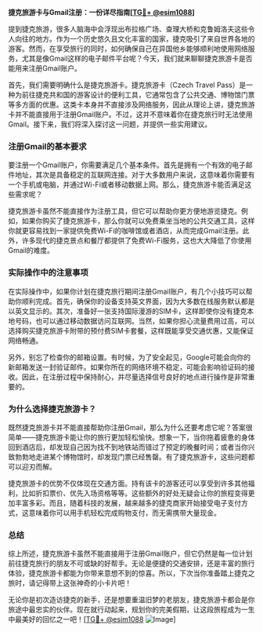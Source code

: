 **捷克旅游卡与Gmail注册：一份详尽指南[[TG💪+ @esim1088](https://t.me/s/esim1088)]**

提到捷克旅游，很多人脑海中会浮现出布拉格广场、查理大桥和克鲁姆洛夫这些令人向往的地方。作为一个历史悠久且文化丰富的国家，捷克吸引了来自世界各地的游客。然而，在享受旅行的同时，如何确保自己在异国他乡能够顺利地使用网络服务，尤其是像Gmail这样的电子邮件平台呢？今天，我们就来聊聊捷克旅游卡是否能用来注册Gmail账户。

首先，我们需要明确什么是捷克旅游卡。捷克旅游卡（Czech Travel Pass）是一种为前往捷克共和国的游客设计的便利工具，它通常包含了公共交通、博物馆门票等多方面的优惠。这类卡本身并不直接涉及网络服务，因此从理论上讲，捷克旅游卡并不能直接用于注册Gmail账户。不过，这并不意味着你在捷克旅行时无法使用Gmail。接下来，我们将深入探讨这一问题，并提供一些实用建议。

### 注册Gmail的基本要求

要注册一个Gmail账户，你需要满足几个基本条件。首先是拥有一个有效的电子邮件地址，其次是具备稳定的互联网连接。对于大多数用户来说，这意味着你需要有一个手机或电脑，并通过Wi-Fi或者移动数据上网。那么，捷克旅游卡能否满足这些需求呢？

捷克旅游卡虽然不能直接作为注册工具，但它可以帮助你更方便地游览捷克。例如，如果你购买了捷克旅游卡，那么你就可以免费乘坐当地的公共交通工具，这样你就更容易找到一家提供免费Wi-Fi的咖啡馆或者酒店，从而完成Gmail注册。此外，许多现代的捷克景点和餐厅都提供了免费Wi-Fi服务，这也大大降低了你使用Gmail的难度。

### 实际操作中的注意事项

在实际操作中，如果你计划在捷克旅行期间注册Gmail账户，有几个小技巧可以帮助你顺利完成。首先，确保你的设备支持英文界面，因为大多数在线服务默认都是以英文显示的。其次，准备好一张支持国际漫游的SIM卡，这样即使你没有捷克本地号码，也可以通过移动数据访问互联网。当然，如果你担心流量费用过高，可以选择购买捷克旅游卡附带的预付费SIM卡套餐，这样既能享受交通优惠，又能保证网络畅通。

另外，别忘了检查你的邮箱设置。有时候，为了安全起见，Google可能会向你的新邮箱发送一封验证邮件。如果你所在的网络环境不稳定，可能会影响验证码的接收。因此，在注册过程中保持耐心，并尽量选择信号良好的地点进行操作是非常重要的。

### 为什么选择捷克旅游卡？

既然捷克旅游卡并不能直接帮助你注册Gmail，那么为什么还要考虑它呢？答案很简单——捷克旅游卡能让你的旅行更加轻松愉快。想象一下，当你拖着疲惫的身体回到酒店后，却发现自己因为找不到地铁站而错过了预定的晚餐时间；或者当你兴致勃勃地走进某个博物馆时，却发现门票已经售罄。有了捷克旅游卡，这些问题都可以迎刃而解。

捷克旅游卡的优势不仅体现在交通方面。持有该卡的游客还可以享受到许多其他福利，比如折扣票价、优先入场资格等等。这些额外的好处无疑会让你的旅程变得更加丰富多彩。而且，随着科技的发展，越来越多的捷克商家开始接受电子支付方式，这意味着你可以用手机轻松完成购物支付，而无需携带大量现金。

### 总结

综上所述，捷克旅游卡虽然不能直接用于注册Gmail账户，但它仍然是每一位计划前往捷克旅行的朋友不可或缺的好帮手。无论是便捷的交通安排，还是丰富的旅行体验，捷克旅游卡都能为你带来意想不到的惊喜。所以，下次当你准备踏上捷克之旅时，请记得带上这张神奇的小卡片吧！

无论你是初次造访捷克的新手，还是想要重温旧梦的老朋友，捷克旅游卡都会是你旅途中最忠实的伙伴。现在就行动起来，规划你的完美假期，让这段旅程成为一生中最美好的回忆之一吧！[[TG💪+ @esim1088](https://t.me/s/esim1088) ![Image](https://i.postimg.cc/4NQfJmqS/Snipaste-2025-05-13-00-14-12.png)]
